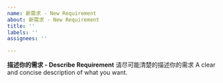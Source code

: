 ```yaml
---
name: 新需求 - New Requirement
about: 新需求 - New Requirement
title: ''
labels: ''
assignees: ''

---
```


**描述你的需求 - Describe Requirement**
请尽可能清楚的描述你的需求
A clear and concise description of what you want.
